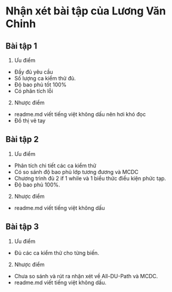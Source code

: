 # Nhận xét bài tập của Lương Văn Chinh
## Bài tập 1
1. Ưu điểm
  + Đầy đủ yêu cầu
  + Số lượng ca kiểm thử đủ.
  + Độ bao phủ tốt 100%
  + Có phân tích lỗi
2. Nhược điểm
  + readme.md viết tiếng việt không dấu nên hơi khó đọc
  + Đồ thị vẽ tay
  
## Bài tập 2
1. Ưu điểm
  + Phân tích chi tiết các ca kiểm thử
  + Có so sánh độ bao phủ lớp tương đương và MCDC
  + Chương trình đủ 2 if 1 while và 1 biểu thức điều kiện phức tạp.
  + Độ bao phủ 100%.
2. Nhược điểm
  + readme.md viết tiếng việt không dấu

## Bài tập 3
1. Ưu điểm 
  + Đủ các ca kiểm thử cho từng biến.
2. Nhược điểm
  + Chưa so sánh và rút ra nhận xét về All-DU-Path và MCDC.
  + readme.md viết tiếng việt không dấu.

